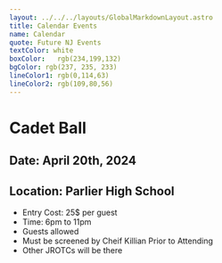 ```yaml
---
layout: ../../../layouts/GlobalMarkdownLayout.astro
title: Calendar Events
name: Calendar
quote: Future NJ Events
textColor: white
boxColor:  	rgb(234,199,132)
bgColor: rgb(237, 235, 233)
lineColor1: rgb(0,114,63)
lineColor2: rgb(109,80,56)
---
```


# Cadet Ball

## Date: April 20th, 2024
## Location: Parlier High School

-  Entry Cost: 25$ per guest
-  Time: 6pm to 11pm
-  Guests allowed
-  Must be screened by Cheif Killian Prior to Attending
-  Other JROTCs will be there


